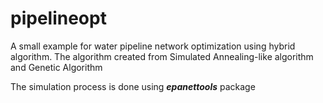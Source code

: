 # pipelineopt
A small example for water pipeline network optimization using hybrid algorithm. The algorithm created from Simulated Annealing-like algorithm and Genetic Algorithm

The simulation process is done using _**epanettools**_ package
